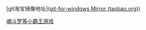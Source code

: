 [git淘宝镜像地址]([git-for-windows Mirror (taobao.org)](https://npm.taobao.org/mirrors/git-for-windows/))

[魂斗罗等小霸王游戏](https://www.yikm.net)

